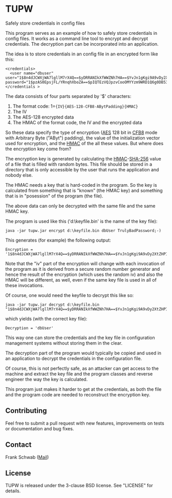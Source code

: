 # TUPW

Safely store credentials in config files

This program serves as an example of how to safely store credentials in config files. It works as a command line tool to encrypt and decrypt credentials. The decryption part can be incorporated into an application.

The idea is to store credentials in an config file in an encrypted form like this:

    <credentials>
      <user name="dbuser" user="1$8n4dJCWXjWA7lgllM7rX4Q==$yDRRANIkXfWWZNh7HA==$YvJn1gKgi9A9vDy2XtZHPICWeerda6y4wa+4ihLTcPs=" password="1$pzAS0EpsjFL/YRnqhXboZA==$pIQTEzVQJpzvCooOMYYzm9WRD1Q6g0DB538+52NUScEXRQ2jky/adsiTbfcd$mqHGnN00bqMjdMAUDylrX1PMPg539zX0mKtp11SFJEM="/>
    </credentials >

The data consists of four parts separated by '$' characters:

1. The format code: 1=`{IV}{AES-128-CFB8-ABytPadding}{HMAC}`
2. The IV
3. The AES-128 encrypted data
3. The HMAC of the format code, the IV and the encrypted data

So these data specify the type of encryption ([AES](https://en.wikipedia.org/wiki/Advanced_Encryption_Standard "AES") 128 bit in [CFB8](https://en.wikipedia.org/wiki/Block_cipher_mode_of_operation#CFB "CFB") mode with Arbitrary Byte ("AByt") padding), the value of the initialization vector used for encryption, and the [HMAC](https://en.wikipedia.org/wiki/Hash-based_message_authentication_code "HMAC") of the all these values. But where does the encryption key come from?

The encryption key is generated by calculating the [HMAC](https://en.wikipedia.org/wiki/Hash-based_message_authentication_code "HMAC")-[SHA-256](https://en.wikipedia.org/wiki/SHA-2 "SHA-256") value of a file that is filled with random bytes. This file should be stored in a directory that is only accessible by the user that runs the application and nobody else.

The HMAC needs a key that is hard-coded in the program. So the key is calculated from something that is "known" (the HMAC key) and something that is in "posession" of the program (the file).

The above data can only be decrypted with the same file and the same HMAC key.

The program is used like this ('d:\keyfile.bin' is the name of the key file):

    java -jar tupw.jar encrypt d:\keyfile.bin dbUser TrulyBadPassword;-)

This generates (for example) the following output:

    Encryption = '1$8n4dJCWXjWA7lgllM7rX4Q==$yDRRANIkXfWWZNh7HA==$YvJn1gKgi9A9vDy2XtZHPICWeerda6y4wa+4ihLTcPs='

Note that the "iv" part of the encryption will change with each invocation of the program as it is derived from a secure random number generator and hence the result of the encryption (which uses the random iv) and also the HMAC will be different, as well, even if the same key file is used in all of these invocations.

Of course, one would need the keyfile to decrypt this like so:

    java -jar tupw.jar decrypt d:\keyfile.bin "1$8n4dJCWXjWA7lgllM7rX4Q==$yDRRANIkXfWWZNh7HA==$YvJn1gKgi9A9vDy2XtZHPICWeerda6y4wa+4ihLTcPs="

which yields (with the correct key file):

    Decryption = 'dbUser'
    
This way one can store the credentials and the key file in configuration management systems without storing them in the clear.

The decryption part of the program would typically be copied and used in an application to decrypt the credentials in the configuration file.

Of course, this is not perfectly safe, as an attacker can get access to the machine and extract the key file and the program classes and reverse engineer the way the key is calculated.

This program just makes it harder to get at the credentials, as both the file and the program code are needed to reconstruct the encryption key.

## Contributing

Feel free to submit a pull request with new features, improvements on tests or documentation and bug fixes.

## Contact

Frank Schwab ([Mail](mailto:frank.schwab@deutschebahn.com "Mail"))

## License

TUPW is released under the 3-clause BSD license. See "LICENSE" for details.
